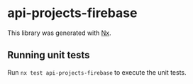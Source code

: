 # api-projects-firebase

This library was generated with [Nx](https://nx.dev).

## Running unit tests

Run `nx test api-projects-firebase` to execute the unit tests.
